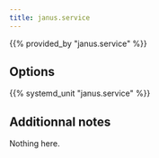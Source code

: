 ```yaml
---
title: janus.service
---
```


{{% provided_by "janus.service" %}}

## Options

{{% systemd_unit "janus.service" %}}

## Additionnal notes

Nothing here.